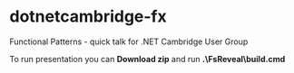# dotnetcambridge-fx
Functional Patterns - quick talk for .NET Cambridge User Group

To run presentation you can **Download zip** and run **.\FsReveal\build.cmd**

